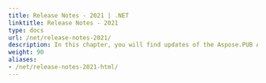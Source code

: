 ```yaml
---
title: Release Notes - 2021 | .NET
linktitle: Release Notes - 2021
type: docs
url: /net/release-notes-2021/
description: In this chapter, you will find updates of the Aspose.PUB API solution for .NET divided into sections according to the version of the release of 2021.
weight: 90
aliases:
- /net/release-notes-2021-html/
---
```



